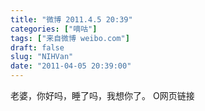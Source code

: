 ```yaml
---
title: "微博 2011.4.5 20:39"
categories: ["嘀咕"]
tags: ["来自微博 weibo.com"]
draft: false
slug: "NIHVan"
date: "2011-04-05 20:39:00"
---
```


<p>老婆，你好吗，睡了吗，我想你了。 O网页链接 ​​​​</p>
